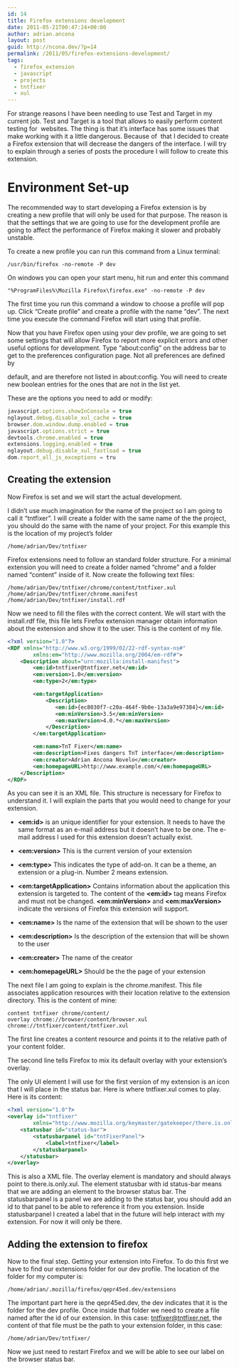 ```yaml
---
id: 14
title: Firefox extensions development
date: 2011-05-21T00:47:24+00:00
author: adrian.ancona
layout: post
guid: http://ncona.dev/?p=14
permalink: /2011/05/firefox-extensions-development/
tags:
  - firefox_extension
  - javascript
  - projects
  - tntfixer
  - xul
---
```

For strange reasons I have been needing to use Test and Target in my current job. Test and Target is a tool that allows to easily perform content testing for  websites. The thing is that it&#8217;s interface has some issues that make working with it a little dangerous. Because of  that I decided to create a Firefox extension that will decrease the dangers of the interface. I will try to explain through a series of posts the procedure I will follow to create this extension.

<!--more-->

# Environment Set-up

The recommended way to start developing a Firefox extension is by creating a new profile that will only be used for that purpose. The reason is that the settings that we are going to use for the development profile are going to affect the performance of Firefox making it slower and probably unstable.

To create a new profile you can run this command from a Linux terminal:

```
/usr/bin/firefox -no-remote -P dev
```

On windows you can open your start menu, hit run and enter this command

```
"%ProgramFiles%\Mozilla Firefox\firefox.exe" -no-remote -P dev
```

The first time you run this command a window to choose a profile will pop up. Click &#8220;Create profile&#8221; and create a profile with the name &#8220;dev&#8221;. The next time you execute the command Firefox will start using that profile.

Now that you have Firefox open using your dev profile, we are going to set some settings that will allow Firefox to report more explicit errors and other useful options for development. Type &#8220;about:config&#8221; on the address bar to get to the preferences configuration page. Not all preferences are defined by
  
default, and are therefore not listed in about:config. You will need to create new boolean entries for the ones that are not in the list yet.

These are the options you need to add or modify:

```js
javascript.options.showInConsole = true
nglayout.debug.disable_xul_cache = true
browser.dom.window.dump.enabled = true
javascript.options.strict = true
devtools.chrome.enabled = true
extensions.logging.enabled = true
nglayout.debug.disable_xul_fastload = true
dom.report_all_js_exceptions = tru
```

## Creating the extension

Now Firefox is set and we will start the actual development.

I didn&#8217;t use much imagination for the name of the project so I am going to call it &#8220;tntfixer&#8221;. I will create a folder with the same name of the the project, you should do the same with the name of your project. For this example this is the location of my project&#8217;s folder

```
/home/adrian/Dev/tntfixer
```

Firefox extensions need to follow an standard folder structure. For a minimal extension you will need to create a folder named &#8220;chrome&#8221; and a folder named &#8220;content&#8221; inside of it. Now create the following text files:

```
/home/adrian/Dev/tntfixer/chrome/content/tntfixer.xul
/home/adrian/Dev/tntfixer/chrome.manifest
/home/adrian/Dev/tntfixer/install.rdf
```

Now we need to fill the files with the correct content. We will start with the install.rdf file, this file lets Firefox extension manager obtain information about the extension and show it to the user. This is the content of my file.

```xml
<?xml version="1.0"?>
<RDF xmlns="http://www.w3.org/1999/02/22-rdf-syntax-ns#"
        xmlns:em="http://www.mozilla.org/2004/em-rdf#">
    <Description about="urn:mozilla:install-manifest">
        <em:id>tntfixer@tntfixer.net</em:id>
        <em:version>1.0</em:version>
        <em:type>2</em:type>

        <em:targetApplication>
            <Description>
               <em:id>{ec8030f7-c20a-464f-9b0e-13a3a9e97384}</em:id>
               <em:minVersion>3.5</em:minVersion>
               <em:maxVersion>4.0.*</em:maxVersion>
            </Description>
        </em:targetApplication>

        <em:name>TnT Fixer</em:name>
        <em:description>Fixes dangers TnT interface</em:description>
        <em:creator>Adrian Ancona Novelo</em:creator>
        <em:homepageURL>http://www.example.com/</em:homepageURL>
    </Description>     
</RDF>
```

As you can see it is an XML file. This structure is necessary for Firefox to understand it. I will explain the parts that you would need to change for your extension.

  * **&lt;em:id&gt;** is an unique identifier for your extension. It needs to have the same format as an e-mail address but it doesn&#8217;t have to be one. The e-mail address I used for this extension doesn&#8217;t actually exist.

  * **&lt;em:version&gt;** This is the current version of your extension

  * **&lt;em:type&gt;** This indicates the type of add-on. It can be a theme, an extension or a plug-in. Number 2 means extension.

  * **&lt;em:targetApplication&gt;** Contains information about the application this extension is targeted to. The content of the **&lt;em:id&gt;** tag means Firefox and must not be changed. **&lt;em:minVersion&gt;** and **&lt;em:maxVersion&gt;** indicate the versions of Firefox this extension will support.

  * **&lt;em:name&gt;** Is the name of the extension that will be shown to the user

  * **&lt;em:description&gt;** Is the description of the extension that will be shown to the user

  * **&lt;em:creater&gt;** The name of the creator

  * **&lt;em:homepageURL&gt;** Should be the the page of your extension

The next file I am going to explain is the chrome.manifest. This file associates application resources with their location relative to the extension directory. This is the content of mine:

```
content	tntfixer chrome/content/
overlay chrome://browser/content/browser.xul chrome://tntfixer/content/tntfixer.xul
```

The first line creates a content resource and points it to the relative path of your content folder.

The second line tells Firefox to mix its default overlay with your extension&#8217;s overlay.

The only UI element I will use for the first version of my extension is an icon that I will place in the status bar. Here is where tntfixer.xul comes to play. Here is its content:

```xml
<?xml version="1.0"?>
<overlay id="tntfixer"
        xmlns="http://www.mozilla.org/keymaster/gatekeeper/there.is.only.xul">
    <statusbar id="status-bar">
        <statusbarpanel id="tntFixerPanel">
            <label>tntfixer</label>
        </statusbarpanel>
    </statusbar>
</overlay>
```

This is also a XML file. The overlay element is mandatory and should always point to there.is.only.xul. The element statusbar with id status-bar means that we are adding an element to the browser status bar. The statusbarpanel is a panel we are adding to the status bar, you should add an id to that panel to be able to reference it from you extension. Inside statusbarpanel I created a label that in the future will help interact with my extension. For now it will only be there.

## Adding the extension to firefox

Now to the final step. Getting your extension into Firefox. To do this first we have to find our extensions folder for our dev profile. The location of the folder for my computer is:

```
/home/adrian/.mozilla/firefox/qepr45ed.dev/extensions
```

The important part here is the qepr45ed.dev, the dev indicates that it is the folder for the dev profile. Once inside that folder we need to create a file named after the id of our extension. In this case: tntfixer@tntfixer.net, the content of that file must be the path to your extension folder, in this case:

```
/home/adrian/Dev/tntfixer/
```

Now we just need to restart Firefox and we will be able to see our label on the browser status bar.
